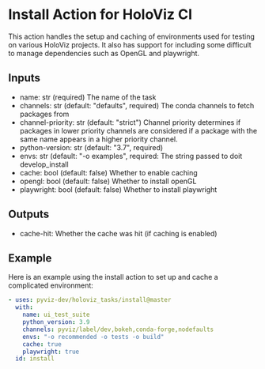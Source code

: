 # Install Action for HoloViz CI

This action handles the setup and caching of environments used for testing on various HoloViz projects. It also has support for including some difficult to manage dependencies such as OpenGL and playwright.

## Inputs

- name: str (required)
  The name of the task
- channels: str (default: "defaults", required)
  The conda channels to fetch packages from
- channel-priority: str (default: "strict")
  Channel priority determines if packages in lower priority channels are considered if a package with the same name appears in a higher priority channel.
- python-version: str (default: "3.7", required)
- envs: str (default: "-o examples", required:
  The string passed to doit develop_install
- cache: bool (default: false)
  Whether to enable caching
- opengl: bool (default: false)
  Whether to install openGL
- playwright: bool (default: false)
  Whether to install playwright
  
## Outputs

- cache-hit:
  Whether the cache was hit (if caching is enabled)

## Example

Here is an example using the install action to set up and cache a complicated environment: 

```yaml
- uses: pyviz-dev/holoviz_tasks/install@master
  with:
    name: ui_test_suite
    python_version: 3.9
    channels: pyviz/label/dev,bokeh,conda-forge,nodefaults
    envs: "-o recommended -o tests -o build"
    cache: true
    playwright: true
  id: install
```
